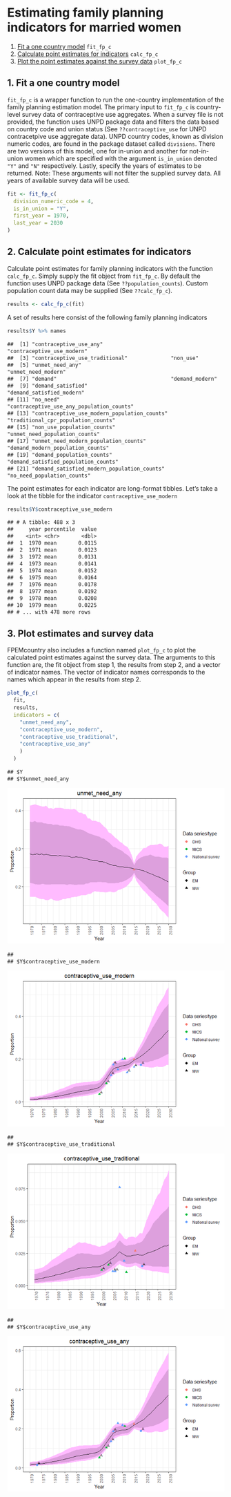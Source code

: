 Estimating family planning indicators for married women
================

1.  [Fit a one country model](#fit) `fit_fp_c`
2.  [Calculate point estimates for indicators](#results) `calc_fp_c`
3.  [Plot the point estimates against the survey data](#plot)
    `plot_fp_c`

## <a name="fit"></a>

## 1\. Fit a one country model

`fit_fp_c` is a wrapper function to run the one-country implementation
of the family planning estimation model. The primary input to `fit_fp_c`
is country-level survey data of contraceptive use aggregates. When a
survey file is not provided, the function uses UNPD package data and
filters the data based on country code and union status (See
`??contraceptive_use` for UNPD contracetpive use aggregate data). UNPD
country codes, known as division numeric codes, are found in the package
dataset called `divisions`. There are two versions of this model, one
for in-union and another for not-in-union women which are specified with
the argument `is_in_union` denoted `"Y"` and `"N"` respectively. Lastly,
specify the years of estimates to be returned. Note: These arguments
will not filter the supplied survey data. All years of available survey
data will be used.

``` r
fit <- fit_fp_c(
  division_numeric_code = 4,
  is_in_union = "Y",
  first_year = 1970,
  last_year = 2030
)
```

## <a name="results"></a>

## 2\. Calculate point estimates for indicators

Calculate point estimates for family planning indicators with the
function `calc_fp_c`. Simply supply the fit object from `fit_fp_c`. By
default the function uses UNPD package data (See `??population_counts`).
Custom population count data may be supplied (See `??calc_fp_c`).

``` r
results <- calc_fp_c(fit)
```

A set of results here consist of the following family planning
indicators

``` r
results$Y %>% names
```

    ##  [1] "contraceptive_use_any"                      "contraceptive_use_modern"                  
    ##  [3] "contraceptive_use_traditional"              "non_use"                                   
    ##  [5] "unmet_need_any"                             "unmet_need_modern"                         
    ##  [7] "demand"                                     "demand_modern"                             
    ##  [9] "demand_satisfied"                           "demand_satisfied_modern"                   
    ## [11] "no_need"                                    "contraceptive_use_any_population_counts"   
    ## [13] "contraceptive_use_modern_population_counts" "traditional_cpr_population_counts"         
    ## [15] "non_use_population_counts"                  "unmet_need_population_counts"              
    ## [17] "unmet_need_modern_population_counts"        "demand_modern_population_counts"           
    ## [19] "demand_population_counts"                   "demand_satisfied_population_counts"        
    ## [21] "demand_satisfied_modern_population_counts"  "no_need_population_counts"

The point estimates for each indicator are long-format tibbles. Let’s
take a look at the tibble for the indicator `contraceptive_use_modern`

``` r
results$Y$contraceptive_use_modern
```

    ## # A tibble: 488 x 3
    ##     year percentile  value
    ##    <int> <chr>       <dbl>
    ##  1  1970 mean       0.0115
    ##  2  1971 mean       0.0123
    ##  3  1972 mean       0.0131
    ##  4  1973 mean       0.0141
    ##  5  1974 mean       0.0152
    ##  6  1975 mean       0.0164
    ##  7  1976 mean       0.0178
    ##  8  1977 mean       0.0192
    ##  9  1978 mean       0.0208
    ## 10  1979 mean       0.0225
    ## # ... with 478 more rows

## <a name="plot"></a>

## 3\. Plot estimates and survey data

FPEMcountry also includes a function named `plot_fp_c` to plot the
calculated point estimates against the survey data. The arguments to
this function are, the fit object from step 1, the results from step 2,
and a vector of indicator names. The vector of indicator names
corresponds to the names which appear in the results from step 2.

``` r
plot_fp_c(
  fit,
  results,
  indicators = c(
    "unmet_need_any",
    "contraceptive_use_modern",
    "contraceptive_use_traditional",
    "contraceptive_use_any"
    )
  )
```

    ## $Y
    ## $Y$unmet_need_any

![](vignette_married_women_files/figure-gfm/unnamed-chunk-6-1.png)<!-- -->

    ## 
    ## $Y$contraceptive_use_modern

![](vignette_married_women_files/figure-gfm/unnamed-chunk-6-2.png)<!-- -->

    ## 
    ## $Y$contraceptive_use_traditional

![](vignette_married_women_files/figure-gfm/unnamed-chunk-6-3.png)<!-- -->

    ## 
    ## $Y$contraceptive_use_any

![](vignette_married_women_files/figure-gfm/unnamed-chunk-6-4.png)<!-- -->
